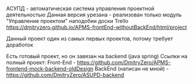 АСУПД - автоматическая система управления проектной деятельностью
Данная версия урезана - реализован только модуль "Управление проектом" наподобии доски Trello
https://dmitryzero.github.io/APMS-frontEnd-withoutBackEnd/html/project

Данный проект один из самых первых проектов, потому требует доработок

Есть готовый проект, но он завязан на backend (java spring)
Ссылки на полный проект:
Front-End - https://github.com/DmitryZero/APMS-frontend-mock-backend-oldDesign
BackEnd (написан не мной) - https://github.com/DmitryZero/ASUPD-backend
